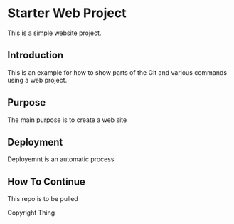 # Starter Web Project
This is a simple website project.
## Introduction
This is an example for how to show parts of the Git and various commands using a web project. 
## Purpose
The main purpose is to create a web site
## Deployment
Deployemnt is an automatic process
## How To Continue
This repo is to be pulled



Copyright Thing